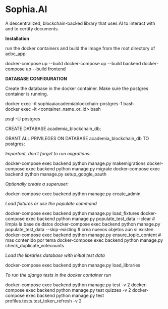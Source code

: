 # Sophia.AI
A descentralized, blockchain-backed library that uses AI to interact with and to certify documents.


**Installation**

run the docker containers and build the image from the root directory of acbc_app:

docker-compose up --build
docker-compose up --build backend
docker-compose up --build frontend

**DATABASE CONFIGURATION**

Create the database in the docker container. Make sure the postgres container is running.

docker exec -it sophiaaiacademiablockchain-postgres-1 bash      
docker exec -it <container_name_or_id> bash

psql -U postgres

CREATE DATABASE academia_blockchain_db;

GRANT ALL PRIVILEGES ON DATABASE academia_blockchain_db TO postgres;


*Important, don't forget to run migrations:*

docker-compose exec backend python manage.py makemigrations
docker-compose exec backend python manage.py migrate
docker-compose exec backend python manage.py setup_google_oauth

*Optionally create a superuser:*

docker-compose exec backend python manage.py create_admin

*Load fixtures or use the populate command*

docker-compose exec backend python manage.py load_fixtures
docker-compose exec backend python manage.py populate_test_data --clear  # limpia la base de datos
docker-compose exec backend python manage.py populate_test_data --skip-existing  # crea nuevos objetos aún si existen
docker-compose exec backend python manage.py ensure_topic_content  # mas contenido por tema
docker-compose exec backend python manage.py check_duplicate_votecounts

*Load the libraries database with initial test data*

docker-compose exec backend python manage.py load_libraries

*To run the django tests in the docker container run*

docker-compose exec backend python manage.py test -v 2
docker-compose exec backend python manage.py test quizzes -v 2
docker-compose exec backend python manage.py test profiles.tests.test_token_refresh -v 2
